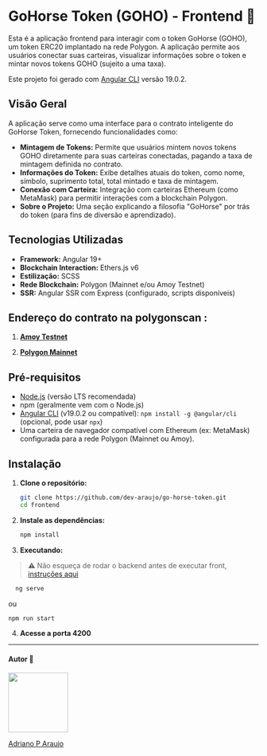 # GoHorse Token (GOHO) - Frontend 🐴

Esta é a aplicação frontend para interagir com o token GoHorse (GOHO), um token ERC20 implantado na rede Polygon. A aplicação permite aos usuários conectar suas carteiras, visualizar informações sobre o token e mintar novos tokens GOHO (sujeito a uma taxa).

Este projeto foi gerado com [Angular CLI](https://github.com/angular/angular-cli) versão 19.0.2.

## Visão Geral

A aplicação serve como uma interface para o contrato inteligente do GoHorse Token, fornecendo funcionalidades como:

- **Mintagem de Tokens:** Permite que usuários mintem novos tokens GOHO diretamente para suas carteiras conectadas, pagando a taxa de mintagem definida no contrato.
- **Informações do Token:** Exibe detalhes atuais do token, como nome, símbolo, suprimento total, total mintado e taxa de mintagem.
- **Conexão com Carteira:** Integração com carteiras Ethereum (como MetaMask) para permitir interações com a blockchain Polygon.
- **Sobre o Projeto:** Uma seção explicando a filosofia "GoHorse" por trás do token (para fins de diversão e aprendizado).

## Tecnologias Utilizadas

- **Framework:** Angular 19+
- **Blockchain Interaction:** Ethers.js v6
- **Estilização:** SCSS
- **Rede Blockchain:** Polygon (Mainnet e/ou Amoy Testnet)
- **SSR:** Angular SSR com Express (configurado, scripts disponíveis)

## Endereço do contrato na polygonscan :

1. **[Amoy Testnet](https://amoy.polygonscan.com/address/0xC7faFBAecD64b1448d9FEf1fF138bF1b08cf943b)**

2. **[Polygon Mainnet](https://polygonscan.com/address/0x7B7758077e51Bc1Be499eF9180f82E16019065cD)**

## Pré-requisitos

- [Node.js](https://nodejs.org/) (versão LTS recomendada)
- npm (geralmente vem com o Node.js)
- [Angular CLI](https://angular.dev/tools/cli) (v19.0.2 ou compatível): `npm install -g @angular/cli` (opcional, pode usar `npx`)
- Uma carteira de navegador compatível com Ethereum (ex: MetaMask) configurada para a rede Polygon (Mainnet ou Amoy).

## Instalação

1.  **Clone o repositório:**
    ```bash
    git clone https://github.com/dev-araujo/go-horse-token.git
    cd frontend
    ```
2.  **Instale as dependências:**

    ```bash
    npm install
    ```

3.  **Executando:**

> ⚠️ Não esqueça de rodar o backend antes de executar front, [instruções aqui](../backend/README.md)

```bash
  ng serve
```

ou

```bash
npm run start
```

4. **Acesse a porta 4200**

---

#### Autor 👷

<img src="https://media.licdn.com/dms/image/v2/D4D03AQFdtLzMPGq-iA/profile-displayphoto-shrink_200_200/B4DZXYBptVG8AY-/0/1743086067092?e=1749081600&v=beta&t=f3BTl84h34Tyak_VLwTjwH1ckx1jM_SrC7mGewpzMA4" width=120 />

[Adriano P Araujo](https://www.linkedin.com/in/araujocode/)

